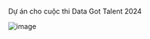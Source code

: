 Dự án cho cuộc thi Data Got Talent 2024

![image](https://github.com/user-attachments/assets/397acf0e-aa15-4257-8aa0-9dadd35aaa26)
